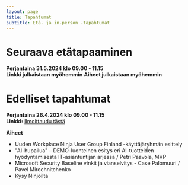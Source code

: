 ```yaml
---
layout: page
title: Tapahtumat
subtitle: Etä- ja in-person -tapahtumat
---
```


# Seuraava etätapaaminen
**Perjantaina 31.5.2024 klo 09.00 - 11.15**  
**Linkki julkaistaan myöhemmin** 
**Aiheet julkaistaan myöhemmin**

# Edelliset tapahtumat
**Perjantaina 26.4.2024 klo 09.00 - 11.15**  
**Linkki:** <a href="https://teams.microsoft.com/registration/NZ7chJbukUKXJvrYAJ-5NQ,zNNy2DBD5UmcmOrRwZfzyg,gG7ImMxpGU2vFDjNoHfDtg,C9ioh23Oa0u8DXArC1cLZg,iBl9zPSbUECu_fBgh7g5Ow,ZYo-P0alF0aIC41H0E8kvw?mode=read&tenantId=84dc9e35-ee96-4291-9726-fad8009fb935&fbclid=IwAR1kQmDlBSFfzEDA70W1dtxtavBFPMqJpVFqwVEgwTShRasr9Po0DlyUci0_aem_AbXK0B7dvbRPh7vCDR9UgIT05FjKqL3Bj69VCdZR71ul0etp2ZSPcuInvrUDltEe1_79Mcrb0AIkRiy8n2bAXzdP" target="_blank">Ilmoittaudu tästä</a>

**Aiheet**
- Uuden Workplace Ninja User Group Finland -käyttäjäryhmän esittely
- "AI-hupailua" – DEMO-luonteinen esitys eri AI-tuotteiden hyödyntämisestä IT-asiantuntijan arjessa / Petri Paavola, MVP
- Microsoft Security Baseline vinkit ja vianselvitys - Case Palomuuri / Pavel Mirochnitchenko
- Kysy Ninjoilta
